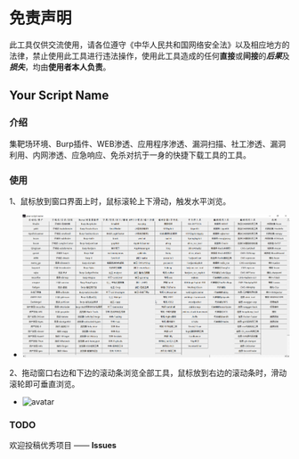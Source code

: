 # 免责声明 

此工具仅供交流使用，请各位遵守《中华人民共和国网络安全法》以及相应地方的法律，禁止使用此工具进行违法操作，使用此工具造成的任何**直接**或**间接**的***后果***及***损失***，均由**使用者本人负责**。

## Your Script Name

### 介绍

集靶场环境、Burp插件、WEB渗透、应用程序渗透、漏洞扫描、社工渗透、漏洞利用、内网渗透、应急响应、免杀对抗于一身的快捷下载工具的工具。

### 使用

1、鼠标放到窗口界面上时，鼠标滚轮上下滑动，触发水平浏览。

- ![avatar](img/演示1.gif)

2、拖动窗口右边和下边的滚动条浏览全部工具，鼠标放到右边的滚动条时，滑动滚轮即可垂直浏览。

- ![avatar](img/演示2.gif)

### TODO

欢迎投稿优秀项目 —— **Issues**
